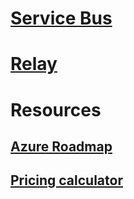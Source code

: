 # [Service Bus](/azure/service-bus-messaging)
# [Relay](/azure/service-bus-relay)
# Resources
## [Azure Roadmap](https://azure.microsoft.com/roadmap/?category=enterprise-integration)
## [Pricing calculator](https://azure.microsoft.com/pricing/calculator/)
